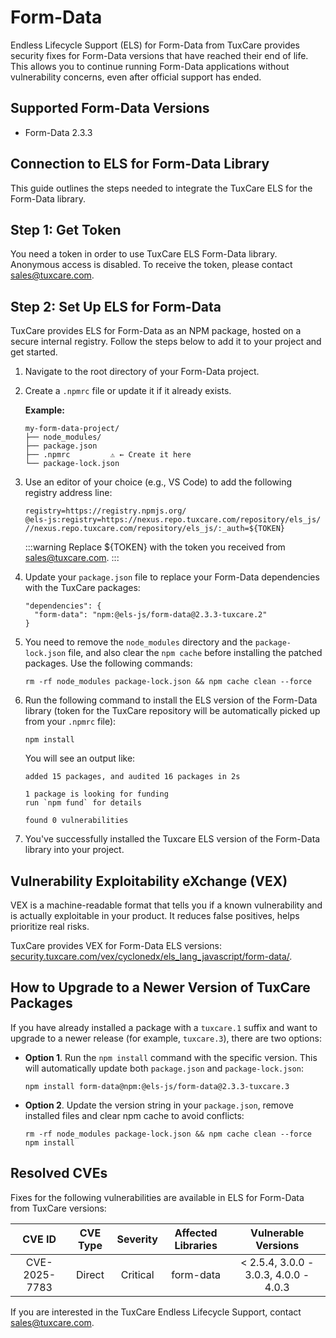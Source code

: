 # Form-Data

Endless Lifecycle Support (ELS) for Form-Data from TuxCare provides security fixes for Form-Data versions that have reached their end of life. This allows you to continue running Form-Data applications without vulnerability concerns, even after official support has ended.

## Supported Form-Data Versions

* Form-Data 2.3.3

## Connection to ELS for Form-Data Library

This guide outlines the steps needed to integrate the TuxCare ELS for the Form-Data library.

## Step 1: Get Token

You need a token in order to use TuxCare ELS Form-Data library. Anonymous access is disabled. To receive the token, please contact [sales@tuxcare.com](mailto:sales@tuxcare.com).

## Step 2: Set Up ELS for Form-Data

TuxCare provides ELS for Form-Data as an NPM package, hosted on a secure internal registry. Follow the steps below to add it to your project and get started.

1. Navigate to the root directory of your Form-Data project.
2. Create a `.npmrc` file or update it if it already exists.

   **Example:**

   ```text
   my-form-data-project/
   ├── node_modules/
   ├── package.json
   ├── .npmrc         ⚠️ ← Create it here
   └── package-lock.json
   ```

3. Use an editor of your choice (e.g., VS Code) to add the following registry address line:

   <CodeWithCopy>

   ```text
   registry=https://registry.npmjs.org/
   @els-js:registry=https://nexus.repo.tuxcare.com/repository/els_js/
   //nexus.repo.tuxcare.com/repository/els_js/:_auth=${TOKEN}
   ```

   </CodeWithCopy>

   :::warning
   Replace ${TOKEN} with the token you received from [sales@tuxcare.com](mailto:sales@tuxcare.com).
   :::

4. Update your `package.json` file to replace your Form-Data dependencies with the TuxCare packages:

   <CodeWithCopy>

   ```text
   "dependencies": {
     "form-data": "npm:@els-js/form-data@2.3.3-tuxcare.2"
   }
   ```

   </CodeWithCopy>

5. You need to remove the `node_modules` directory and the `package-lock.json` file, and also clear the `npm cache` before installing the patched packages. Use the following commands:
   
   <CodeWithCopy>

   ```text
   rm -rf node_modules package-lock.json && npm cache clean --force
   ```

   </CodeWithCopy>

6. Run the following command to install the ELS version of the Form-Data library (token for the TuxCare repository will be automatically picked up from your `.npmrc` file):

   <CodeWithCopy>

   ```text
   npm install
   ```

   </CodeWithCopy>

   You will see an output like:

   ```text
   added 15 packages, and audited 16 packages in 2s

   1 package is looking for funding
   run `npm fund` for details

   found 0 vulnerabilities
   ```

7. You've successfully installed the Tuxcare ELS version of the Form-Data library into your project.

## Vulnerability Exploitability eXchange (VEX) 

VEX is a machine-readable format that tells you if a known vulnerability and is actually exploitable in your product. It reduces false positives, helps prioritize real risks.

TuxCare provides VEX for Form-Data ELS versions: [security.tuxcare.com/vex/cyclonedx/els_lang_javascript/form-data/](https://security.tuxcare.com/vex/cyclonedx/els_lang_javascript/form-data/).

## How to Upgrade to a Newer Version of TuxCare Packages

If you have already installed a package with a `tuxcare.1` suffix and want to upgrade to a newer release (for example, `tuxcare.3`), there are two options:

* **Option 1**. Run the `npm install` command with the specific version. This will automatically update both `package.json` and `package-lock.json`:

  <CodeWithCopy>

  ```text
  npm install form-data@npm:@els-js/form-data@2.3.3-tuxcare.3
  ```

  </CodeWithCopy>

* **Option 2**. Update the version string in your `package.json`, remove installed files and clear npm cache to avoid conflicts:

  <CodeWithCopy>

  ```text
  rm -rf node_modules package-lock.json && npm cache clean --force
  npm install
  ```

  </CodeWithCopy>

## Resolved CVEs

Fixes for the following vulnerabilities are available in ELS for Form-Data from TuxCare versions:

| CVE ID         | CVE Type | Severity | Affected Libraries | Vulnerable Versions |
| :------------: | :------: |:--------:|:------------------:| :----------------: |
| CVE-2025-7783  | Direct   | Critical |     form-data      | < 2.5.4, 3.0.0 - 3.0.3, 4.0.0 - 4.0.3 |

If you are interested in the TuxCare Endless Lifecycle Support, contact [sales@tuxcare.com](mailto:sales@tuxcare.com).
